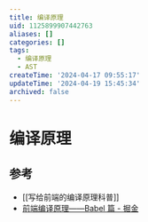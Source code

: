 ```yaml
---
title: 编译原理
uid: 1125899907442763
aliases: []
categories: []
tags:
  - 编译原理
  - AST
createTime: '2024-04-17 09:55:17'
updateTime: '2024-04-19 15:45:34'
archived: false
---
```


# 编译原理

## 参考

- [[写给前端的编译原理科普]]
- [前端编译原理——Babel 篇 - 掘金](https://juejin.cn/post/7200366809409159205)
